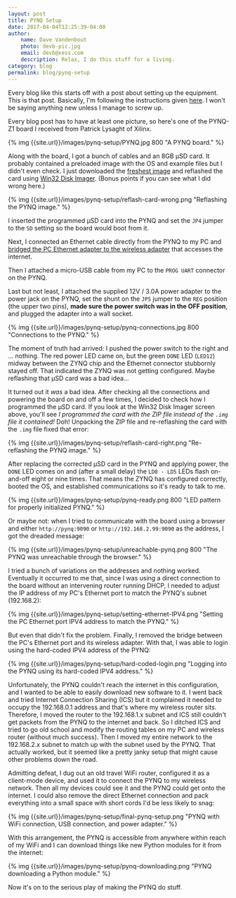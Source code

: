 ```yaml
---
layout: post
title: PYNQ Setup
date: 2017-04-04T12:25:39-04:00
author:
    name: Dave Vandenbout
    photo: devb-pic.jpg
    email: devb@xess.com
    description: Relax, I do this stuff for a living.
category: blog
permalink: blog/pynq-setup
---
```


Every blog like this starts off with a post about setting up the equipment.
This is that post.
Basically, I'm following the instructions given
[here](https://pynq.readthedocs.io/en/latest/1_getting_started.html).
I won't be saying anything new unless I manage to screw up.

Every blog post has to have at least one picture, so here's one
of the PYNQ-Z1 board I received from Patrick Lysaght of Xilinx.

{% img {{site.url}}/images/pynq-setup/PYNQ.jpg 800 "A PYNQ board." %}

Along with the board, I got a bunch of cables and an 8GB &mu;SD card.
It probably contained a preloaded image with the OS and example files
but I didn't even check.
I just downloaded the [freshest image](https://files.digilent.com/Products/PYNQ/pynq_z1_image_2017_02_10.zip)
and reflashed the card using [Win32 Disk Imager](https://sourceforge.net/projects/win32diskimager/).
(Bonus points if you can see what I did wrong here.)

{% img {{site.url}}/images/pynq-setup/reflash-card-wrong.png "Reflashing the PYNQ image." %}

I inserted the programmed &mu;SD card into the PYNQ and set the `JP4` jumper to
the `SD` setting so the board would boot from it.

Next, I connected an Ethernet cable directly from the PYNQ to my PC and 
[bridged the PC Ethernet adapter to the wireless adapter](http://helpdeskgeek.com/windows-7/bridge-network-connections-in-windows-7/)
that accesses the internet.

Then I attached a micro-USB cable from my PC to the `PROG UART` connector
on the PYNQ.

Last but not least, I attached the supplied 12V / 3.0A power adapter
to the power jack on the PYNQ, set the shunt on the `JP5` jumper to the `REG`
position (the upper two pins), **made sure the power switch was in the OFF position**,
and plugged the adapter into a wall socket.

{% img {{site.url}}/images/pynq-setup/pynq-connections.jpg 800 "Connections to the PYNQ." %}

The moment of truth had arrived: I pushed the power switch to the right and ... nothing.
The red power LED came on, but the green `DONE` LED (`LED12`) midway between the
ZYNQ chip and the Ethernet connector stubbornly stayed off.
That indicated the ZYNQ was not getting configured.
Maybe reflashing that &mu;SD card was a bad idea...

It turned out it *was* a bad idea.
After checking all the connections and powering the board on and off a few times,
I decided to check how I programmed the &mu;SD card.
If you look at the Win32 Disk Imager screen above, you'll see *I programmed
the card with the ZIP file instead of the `.img` file it contained!*
Doh!
Unpacking the ZIP file and re-reflashing the card with the `.img` file fixed that error:

{% img {{site.url}}/images/pynq-setup/reflash-card-right.png "Re-reflashing the PYNQ image." %}

After replacing the corrected &mu;SD card in the PYNQ and applying power, the `DONE` LED
comes on and (after a small delay) the `LD0 - LD5` LEDs flash on-and-off eight or nine times.
That means the ZYNQ has configured correctly, booted the OS, and established communications
so it's ready to talk to me.

{% img {{site.url}}/images/pynq-setup/pynq-ready.png 800 "LED pattern for properly initialized PYNQ." %}

Or maybe not:
when I tried to communicate with the board using a browser and either
`http://pynq:9090` or `http://192.168.2.99:9090` as the address, I got
the dreaded message:

{% img {{site.url}}/images/pynq-setup/unreachable-pynq.png 800 "The PYNQ was unreachable through the browser." %}

I tried a bunch of variations on the addresses and nothing worked.
Eventually it occurred to me that, since I was using a direct connection to the
board without an intervening router running DHCP, I needed to adjust the IP address of
my PC's Ethernet port to match the PYNQ's subnet (192.168.2):

{% img {{site.url}}/images/pynq-setup/setting-ethernet-IPV4.png "Setting the PC Ethernet port IPV4 address to match the PYNQ." %}

But even that didn't fix the problem.
Finally, I removed the bridge between the PC's Ethernet port and its wireless adapter.
With that, I was able to login using the hard-coded IPV4 address of the PYNQ:

{% img {{site.url}}/images/pynq-setup/hard-coded-login.png "Logging into the PYNQ using its hard-coded IPV4 address." %}

Unfortunately, the PYNQ couldn't reach the internet in this configuration,
and I wanted to be able to easily download new software to it.
I went back and tried Internet Connection Sharing (ICS) but it complained
it needed to occupy the 192.168.0.1 address and that's where my wireless router sits.
Therefore, I moved the router to the 192.168.1.x subnet and ICS still couldn't
get packets from the PYNQ to the internet and back.
So I ditched ICS and tried to go old school and modify the routing tables
on my PC and wireless router (without much success).
Then I moved my entire network to the 192.168.2.x subnet to match up with the
subnet used by the PYNQ.
That actually worked, but it seemed like a pretty janky setup that might cause
other problems down the road.

Admitting defeat, I dug out an old travel WiFi router, configured it as a client-mode
device, and used it to connect the PYNQ to my wireless network.
Then all my devices could see it and the PYNQ could get onto the internet.
I could also remove the direct Ethernet connection and pack everything
into a small space with short cords I'd be less likely to snag:

{% img {{site.url}}/images/pynq-setup/final-pynq-setup.png "PYNQ with WiFi connection, USB connection, and power adapter." %}

With this arrangement, the PYNQ is accessible from anywhere within reach of my WiFi and I
can download things like new Python modules for it from the internet:

{% img {{site.url}}/images/pynq-setup/pynq-downloading.png "PYNQ downloading a Python module." %}

Now it's on to the serious play of making the PYNQ do stuff.
